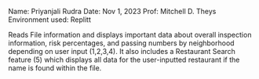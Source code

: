 Name: Priyanjali Rudra
Date: Nov 1, 2023
Prof: Mitchell D. Theys
Environment used: Replitt

Reads File information and displays important data about overall inspection information, risk percentages, and passing numbers by neighborhood depending on user input (1,2,3,4). 
It also includes a Restaurant Search feature (5) which displays all data for the user-inputted restaurant if the name is found within the file.
